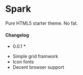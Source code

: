 Spark
=====

Pure HTML5 starter theme. No fat.

#### Changelog

* 0.0.1 *
- Simple grid framwork
- Icon fonts
- Decent browser support



